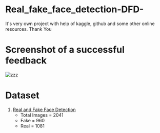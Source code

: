 # Real_fake_face_detection-DFD-
It's very own project with help of kaggle, github and some other online resources. Thank You

# Screenshot of a successful feedback
![zzz](https://user-images.githubusercontent.com/59681131/132066208-5647bba2-59ec-4b3c-9d58-176c1a58cd56.png)

# Dataset
1. [Real and Fake Face Detection](https://www.kaggle.com/ciplab/real-and-fake-face-detection)
   * Total Images = 2041
   * Fake = 960
   * Real = 1081
